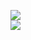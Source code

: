 [![](https://img.shields.io/badge/Made%20With-Github%20Spray-lightgrey.svg?style=for-the-badge&logo=github)](https://github.com/Annihil/github-spray#20177)  
[![](https://i.imgur.com/2DrTn0Z.gif)](https://github.com/Annihil/github-spray)